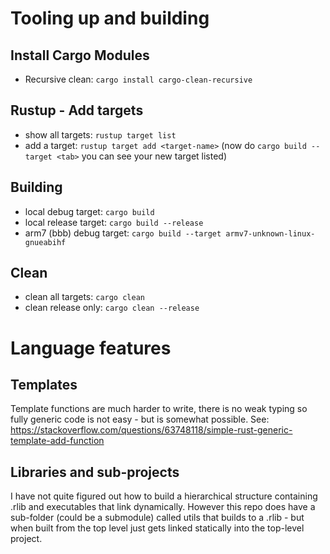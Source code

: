 # Tooling up and building
## Install Cargo Modules
 - Recursive clean: `cargo install cargo-clean-recursive`

## Rustup - Add targets
 - show all targets: `rustup target list`
 - add a target: `rustup target add <target-name>` (now do `cargo build --target <tab>` you can see your new target listed)

## Building
 - local debug target: `cargo build`
 - local release target: `cargo build --release`
 - arm7 (bbb) debug target: `cargo build --target armv7-unknown-linux-gnueabihf`

## Clean
 - clean all targets: `cargo clean`
 - clean release only: `cargo clean --release`

# Language features
## Templates
Template functions are much harder to write, there is no weak typing so fully generic code is not easy - but is somewhat possible.
See: https://stackoverflow.com/questions/63748118/simple-rust-generic-template-add-function

## Libraries and sub-projects
I have not quite figured out how to build a hierarchical structure containing .rlib and executables that link dynamically. However this repo does have a sub-folder (could be a submodule) called utils that builds to a .rlib - but when built from the top level just gets linked statically into the top-level project.
